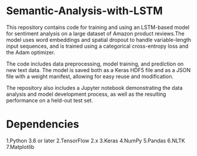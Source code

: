 # Semantic-Analysis-with-LSTM
This repository contains code for training and using an LSTM-based model for sentiment analysis on a large dataset of Amazon product reviews.The model uses word embeddings and spatial dropout to handle variable-length input sequences, and is trained using a categorical cross-entropy loss and the Adam optimizer.

The code includes data preprocessing, model training, and prediction on new text data. The model is saved both as a Keras HDF5 file and as a JSON file with a weight manifest, allowing for easy reuse and modification.

The repository also includes a Jupyter notebook demonstrating the data analysis and model development process, as well as the resulting performance on a held-out test set.

# Dependencies
1.Python 3.6 or later
2.TensorFlow 2.x
3.Keras
4.NumPy
5.Pandas
6.NLTK
7.Matplotlib

